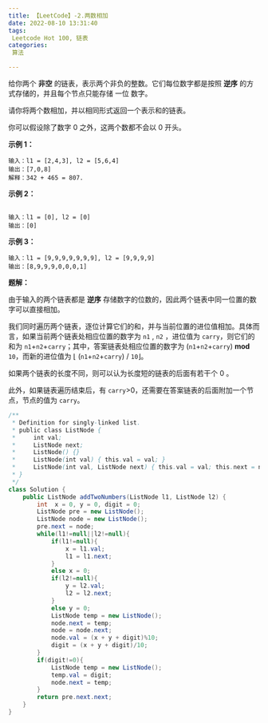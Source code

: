 ```yaml
---
title: 【LeetCode】-2.两数相加
date: 2022-08-10 13:31:40
tags:
 Leetcode Hot 100, 链表
categories:
 算法

---
```


给你两个 **非空** 的链表，表示两个非负的整数。它们每位数字都是按照 **逆序** 的方式存储的，并且每个节点只能存储 一位 数字。

请你将两个数相加，并以相同形式返回一个表示和的链表。

你可以假设除了数字 0 之外，这两个数都不会以 0 开头。



**示例 1：**

```
输入：l1 = [2,4,3], l2 = [5,6,4]
输出：[7,0,8]
解释：342 + 465 = 807.
```

**示例 2：**

```

输入：l1 = [0], l2 = [0]
输出：[0]
```

**示例 3：**
```
输入：l1 = [9,9,9,9,9,9,9], l2 = [9,9,9,9]
输出：[8,9,9,9,0,0,0,1]
```



**题解：**

由于输入的两个链表都是 **逆序** 存储数字的位数的，因此两个链表中同一位置的数字可以直接相加。

我们同时遍历两个链表，逐位计算它们的和，并与当前位置的进位值相加。具体而言，如果当前两个链表处相应位置的数字为  `n1` , `n2` ，进位值为 `carry`，则它们的和为 `n1`+`n2`+`carry`；其中，答案链表处相应位置的数字为 (`n1`+`n2`+`carry`) **mod** `10`，而新的进位值为 ⌊ (`n1`+`n2`+`carry`) / `10`⌋。

如果两个链表的长度不同，则可以认为长度短的链表的后面有若干个 0 。

此外，如果链表遍历结束后，有 `carry`>0，还需要在答案链表的后面附加一个节点，节点的值为 `carry`。

```java
/**
 * Definition for singly-linked list.
 * public class ListNode {
 *     int val;
 *     ListNode next;
 *     ListNode() {}
 *     ListNode(int val) { this.val = val; }
 *     ListNode(int val, ListNode next) { this.val = val; this.next = next; }
 * }
 */
class Solution {
    public ListNode addTwoNumbers(ListNode l1, ListNode l2) {
        int  x = 0, y = 0, digit = 0;
        ListNode pre = new ListNode();
        ListNode node = new ListNode();
        pre.next = node;
        while(l1!=null||l2!=null){
            if(l1!=null){
                x = l1.val;
                l1 = l1.next;
            }
            else x = 0;
            if(l2!=null){
                y = l2.val;
                l2 = l2.next;
            }
            else y = 0;
            ListNode temp = new ListNode();
            node.next = temp;
            node = node.next;
            node.val = (x + y + digit)%10;
            digit = (x + y + digit)/10;
        }
        if(digit!=0){
            ListNode temp = new ListNode();
            temp.val = digit;
            node.next = temp;
        }
        return pre.next.next;
    }
}
```


